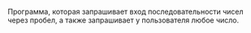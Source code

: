 Программа, которая запрашивает вход последовательности чисел через пробел, а также запрашивает у пользователя любое число.
